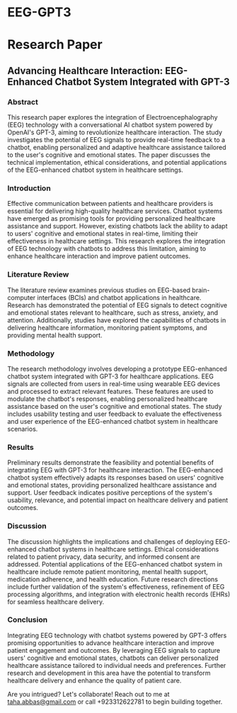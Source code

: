 # EEG-GPT3

<h1>Research Paper</h1>

<h2>Advancing Healthcare Interaction: EEG-Enhanced Chatbot System Integrated with GPT-3</h2>

<h3>Abstract</h3>
This research paper explores the integration of Electroencephalography (EEG) technology with a conversational AI chatbot system powered by OpenAI's GPT-3, aiming to revolutionize healthcare interaction. The study investigates the potential of EEG signals to provide real-time feedback to a chatbot, enabling personalized and adaptive healthcare assistance tailored to the user's cognitive and emotional states. The paper discusses the technical implementation, ethical considerations, and potential applications of the EEG-enhanced chatbot system in healthcare settings.

<h3>Introduction</h3>
Effective communication between patients and healthcare providers is essential for delivering high-quality healthcare services. Chatbot systems have emerged as promising tools for providing personalized healthcare assistance and support. However, existing chatbots lack the ability to adapt to users' cognitive and emotional states in real-time, limiting their effectiveness in healthcare settings. This research explores the integration of EEG technology with chatbots to address this limitation, aiming to enhance healthcare interaction and improve patient outcomes.

<h3>Literature Review</h3>
The literature review examines previous studies on EEG-based brain-computer interfaces (BCIs) and chatbot applications in healthcare. Research has demonstrated the potential of EEG signals to detect cognitive and emotional states relevant to healthcare, such as stress, anxiety, and attention. Additionally, studies have explored the capabilities of chatbots in delivering healthcare information, monitoring patient symptoms, and providing mental health support.

<h3>Methodology</h3>
The research methodology involves developing a prototype EEG-enhanced chatbot system integrated with GPT-3 for healthcare applications. EEG signals are collected from users in real-time using wearable EEG devices and processed to extract relevant features. These features are used to modulate the chatbot's responses, enabling personalized healthcare assistance based on the user's cognitive and emotional states. The study includes usability testing and user feedback to evaluate the effectiveness and user experience of the EEG-enhanced chatbot system in healthcare scenarios.

<h3>Results</h3>
Preliminary results demonstrate the feasibility and potential benefits of integrating EEG with GPT-3 for healthcare interaction. The EEG-enhanced chatbot system effectively adapts its responses based on users' cognitive and emotional states, providing personalized healthcare assistance and support. User feedback indicates positive perceptions of the system's usability, relevance, and potential impact on healthcare delivery and patient outcomes.

<h3>Discussion</h3>
The discussion highlights the implications and challenges of deploying EEG-enhanced chatbot systems in healthcare settings. Ethical considerations related to patient privacy, data security, and informed consent are addressed. Potential applications of the EEG-enhanced chatbot system in healthcare include remote patient monitoring, mental health support, medication adherence, and health education. Future research directions include further validation of the system's effectiveness, refinement of EEG processing algorithms, and integration with electronic health records (EHRs) for seamless healthcare delivery.

<h3>Conclusion</h3>
Integrating EEG technology with chatbot systems powered by GPT-3 offers promising opportunities to advance healthcare interaction and improve patient engagement and outcomes. By leveraging EEG signals to capture users' cognitive and emotional states, chatbots can deliver personalized healthcare assistance tailored to individual needs and preferences. Further research and development in this area have the potential to transform healthcare delivery and enhance the quality of patient care.

Are you intrigued? Let's collaborate! Reach out to me at taha.abbas@gmail.com or call +923312622781 to begin building together.
